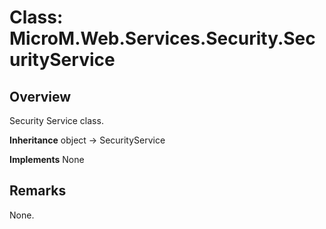 # Class: MicroM.Web.Services.Security.SecurityService
## Overview
Security Service class.

**Inheritance**
object -> SecurityService

**Implements**
None

## Remarks
None.

